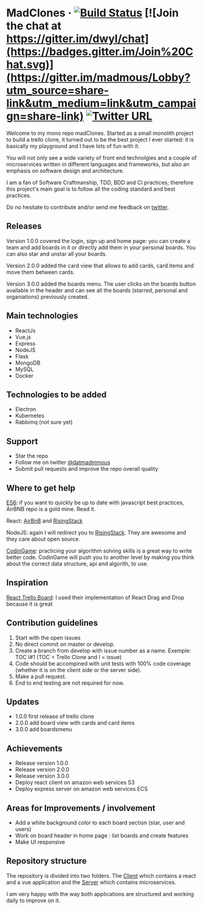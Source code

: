 # MadClones &middot; [![Build Status](https://travis-ci.org/Madmous/madClones.svg?branch=develop)](https://travis-ci.org/Madmous/madClones) [![Join the chat at https://gitter.im/dwyl/chat](https://badges.gitter.im/Join%20Chat.svg)](https://gitter.im/madmous/Lobby?utm_source=share-link&utm_medium=link&utm_campaign=share-link) [![Twitter URL](https://img.shields.io/twitter/url/http/shields.io.svg?style=social)](https://twitter.com/datMadmous)

Welcome to my mono repo madClones. Started as a small monolith project to build a trello clone, it turned out to be the best project I ever started: it is basically my playground and I have lots of fun with it. 

You will not only see a wide variety of front end technolgies and a couple of microservices written in different languages and frameworks, but also an emphasis on software design and architecture.

I am a fan of Software Craftmanship, TDD, BDD and CI practices; therefore this project's main goal is to follow 
all the coding standard and best practices.

Do no hesitate to contribute and/or send me feedback on [twitter](https://twitter.com/datmadmous).

## Releases

Version 1.0.0 covered the login, sign up and home page: you can create a team and add boards in it or directly add them in your personal boards. 
You can also star and unstar all your boards. 

Version 2.0.0 added the card view that allows to add cards, card items and move them between cards.

Version 3.0.0 added the boards menu. The user clicks on the boards button available in the header and can see all the boards (starred, personal and organiations) previously created.

## Main technologies

* ReactJs
* Vue.js
* Express
* NodeJS
* Flask
* MongoDB
* MySQL
* Docker

## Technologies to be added

* Electron
* Kubernetes
* Rabbimq (not sure yet)

## Support

* Star the repo
* Follow me on twitter [@datmadmmous](https://twitter.com/datmadmous)
* Submit pull requests and improve the repo overall quality

## Where to get help

[ES6](https://github.com/airbnb/javascript): if you want to quickly be up to date with javascript best practices, 
AirBNB repo is a gold mine. Read it.

React: [AirBnB](https://github.com/airbnb/javascript/tree/master/react) and 
[RisingStack](https://blog.risingstack.com/react-js-best-practices-for-2016/)

NodeJS: again I will redirect you to [RisingStack](https://blog.risingstack.com/node-js-best-practices/).
They are awesome and they care about open source.

[CodinGame](https://www.codingame.com/home): practicing your algorithm solving skills is a great way to write better code. CodinGame will push you 
to another level by making you think about the correct data structure, api and algorith, to use.

## Inspiration

[React Trello Board](https://github.com/web-pal/react-trello-board): I used their implementation of React Drag and Drop because it is great

## Contribution guidelines

1. Start with the open issues
1. No direct commit on master or develop.
2. Create a branch from develop with issue number as a name. Exemple: TOC I#1 (TOC = Trello Clone and I = issue)
4. Code should be accompined with unit tests with 100% code coverage (whether it is on the client side or the server side).
5. Make a pull request.
6. End to end testing are not required for now.

## Updates

* 1.0.0 first release of trello clone
* 2.0.0 add board view with cards and card items
* 3.0.0 add boardsmenu

## Achievements

* Release version 1.0.0
* Release version 2.0.0
* Release version 3.0.0
* Deploy react client on amazon web services S3
* Deploy express server on amazon web services ECS

## Areas for Improvements / involvement

* Add a white background color to each board section (star, user and users)
* Work on board header in home page : list boards and create features
* Make UI responsive

## Repository structure

The repository is divided into two folders. The [Client](https://github.com/Madmous/Trello-Clone/blob/develop/client/) which contains a react and a vue application and the [Server](https://github.com/Madmous/Trello-Clone/blob/develop/server/) which contains microservices.

I am very happy with the way both applications are structured and working daily to improve on it.
